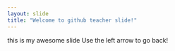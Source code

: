 ```yaml
---
layout: slide
title: "Welcome to github teacher slide!"
---
```

this is my awesome slide
Use the left arrow to go back!
